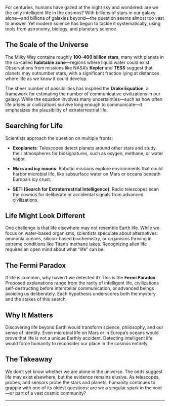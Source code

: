 For centuries, humans have gazed at the night sky and wondered: are we the only intelligent life in the cosmos? With billions of stars in our galaxy alone—and billions of galaxies beyond—the question seems almost too vast to answer. Yet modern science has begun to tackle it systematically, using tools from astronomy, biology, and planetary science.

## The Scale of the Universe

The Milky Way contains roughly **100–400 billion stars**, many with planets in the so-called **habitable zone**—regions where liquid water could exist. Observations from missions like NASA’s **Kepler** and **TESS** suggest that planets may outnumber stars, with a significant fraction lying at distances where life as we know it could develop.

The sheer number of possibilities has inspired the **Drake Equation**, a framework for estimating the number of communicative civilizations in our galaxy. While the equation involves many uncertainties—such as how often life arises or civilizations survive long enough to communicate—it emphasizes the plausibility of extraterrestrial life.

## Searching for Life

Scientists approach the question on multiple fronts:

- **Exoplanets**: Telescopes detect planets around other stars and study their atmospheres for biosignatures, such as oxygen, methane, or water vapor.
    
- **Mars and icy moons**: Robotic missions explore environments that could harbor microbial life, like subsurface water on Mars or oceans beneath Europa’s icy crust.
    
- **SETI (Search for Extraterrestrial Intelligence)**: Radio telescopes scan the cosmos for deliberate or accidental signals from advanced civilizations.
    

## Life Might Look Different

One challenge is that life elsewhere may not resemble Earth life. While we focus on water-based organisms, scientists speculate about alternatives: ammonia oceans, silicon-based biochemistry, or organisms thriving in extreme conditions like Titan’s methane lakes. Recognizing alien life requires an open mind about what “life” can be.

## The Fermi Paradox

If life is common, why haven’t we detected it? This is the **Fermi Paradox**. Proposed explanations range from the rarity of intelligent life, civilizations self-destructing before interstellar communication, or advanced beings avoiding us deliberately. Each hypothesis underscores both the mystery and the stakes of this search.

## Why It Matters

Discovering life beyond Earth would transform science, philosophy, and our sense of identity. Even microbial life on Mars or in Europa’s oceans would prove that life is not a unique Earthly accident. Detecting intelligent life would force humanity to reconsider our place in the cosmos entirely.

## The Takeaway

We don’t yet know whether we are alone in the universe. The odds suggest life may exist elsewhere, but the evidence remains elusive. As telescopes, probes, and sensors probe the stars and planets, humanity continues to grapple with one of its oldest questions: are we a singular spark in the void—or part of a vast cosmic community?

---